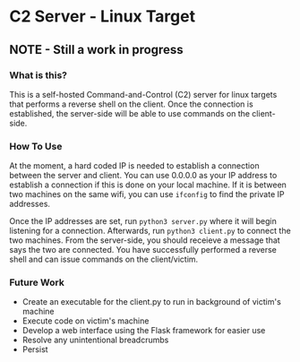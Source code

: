# C2 Server - Linux Target

## NOTE - Still a work in progress

### What is this?
This is a self-hosted Command-and-Control (C2) server for linux targets that performs a reverse shell on the client.
Once the connection is established, the server-side will be able to use commands on the client-side.

### How To Use
At the moment, a hard coded IP is needed to establish a connection between the server and client.
You can use 0.0.0.0 as your IP address to establish a connection if this is done on your local machine.
If it is between two machines on the same wifi, you can use `ifconfig` to find the private IP addresses.

Once the IP addresses are set, run `python3 server.py` where it will begin listening for a connection.
Afterwards, run `python3 client.py` to connect the two machines. From the server-side, you should receieve a 
message that says the two are connected. You have successfully performed a reverse shell and can
issue commands on the client/victim.

### Future Work
* Create an executable for the client.py to run in background of victim's machine
* Execute code on victim's machine
* Develop a web interface using the Flask framework for easier use
* Resolve any unintentional breadcrumbs
* Persist